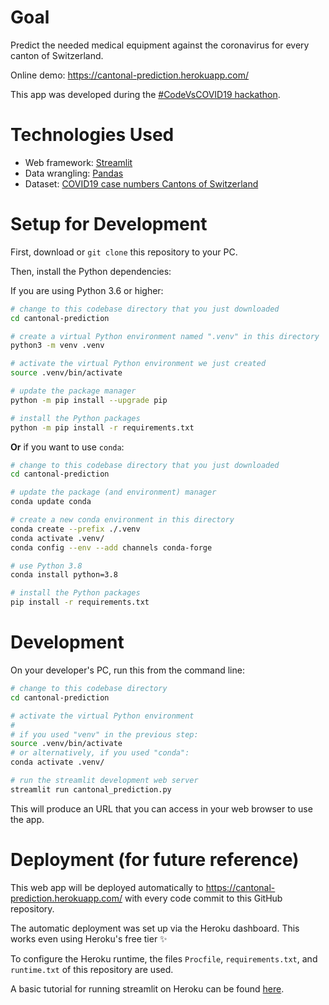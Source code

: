 # Goal

Predict the needed medical equipment against the coronavirus for every canton of Switzerland.

Online demo: https://cantonal-prediction.herokuapp.com/

This app was developed during the [#CodeVsCOVID19 hackathon](https://www.codevscovid19.org/).


# Technologies Used

* Web framework: [Streamlit](https://www.streamlit.io)
* Data wrangling: [Pandas](https://pandas.pydata.org)
* Dataset: [COVID19 case numbers Cantons of Switzerland](https://github.com/openZH/covid_19)


# Setup for Development

First, download or `git clone` this repository to your PC.

Then, install the Python dependencies:

If you are using Python 3.6 or higher:
```bash
# change to this codebase directory that you just downloaded
cd cantonal-prediction

# create a virtual Python environment named ".venv" in this directory
python3 -m venv .venv

# activate the virtual Python environment we just created
source .venv/bin/activate

# update the package manager
python -m pip install --upgrade pip

# install the Python packages
python -m pip install -r requirements.txt
```

**Or** if you want to use `conda`:
```bash
# change to this codebase directory that you just downloaded
cd cantonal-prediction

# update the package (and environment) manager
conda update conda

# create a new conda environment in this directory
conda create --prefix ./.venv
conda activate .venv/
conda config --env --add channels conda-forge

# use Python 3.8
conda install python=3.8

# install the Python packages
pip install -r requirements.txt
```


# Development

On your developer's PC, run this from the command line:
```bash
# change to this codebase directory
cd cantonal-prediction

# activate the virtual Python environment
#
# if you used "venv" in the previous step:
source .venv/bin/activate
# or alternatively, if you used "conda":
conda activate .venv/

# run the streamlit development web server
streamlit run cantonal_prediction.py
```

This will produce an URL that you can access in your web browser to use the app.


# Deployment (for future reference)

This web app will be deployed automatically
to https://cantonal-prediction.herokuapp.com/ with every code commit to this GitHub repository.

The automatic deployment was set up via the Heroku dashboard.
This works even using Heroku's free tier ✨

To configure the Heroku runtime, the files `Procfile`, `requirements.txt`, and `runtime.txt` of
this repository are used.

A basic tutorial for running streamlit on Heroku can be found
[here](https://towardsdatascience.com/quickly-build-and-deploy-an-application-with-streamlit-988ca08c7e83).
